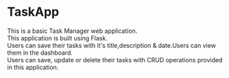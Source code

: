 # TaskApp
This is a basic Task Manager web application. <br>
This application is built using Flask.<br>
Users can save their tasks with it's title,description & date.Users can view them in the dashboard.<br>
Users can save, update or delete their tasks with CRUD operations provided in this application.<br>
